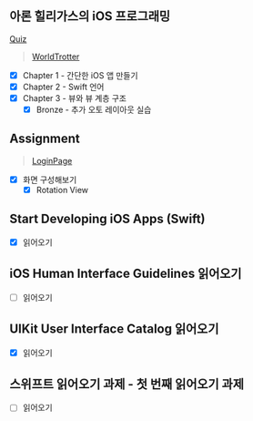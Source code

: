 ## 아론 힐리가스의 iOS 프로그래밍
>
[Quiz](https://github.com/YoonJuHo/boostcamp_iOS_bran/tree/master/week1/WorldTrotter)

> [WorldTrotter](https://github.com/YoonJuHo/boostcamp_iOS_bran/tree/master/week1/WorldTrotter)

- [x] Chapter 1 - 간단한 iOS 앱 만들기
- [x] Chapter 2 - Swift 언어
- [x] Chapter 3 - 뷰와 뷰 계층 구조
  - [x] Bronze - 추가 오토 레이아웃 실습

## Assignment
> [LoginPage](https://github.com/YoonJuHo/boostcamp_iOS_bran/tree/master/week1/LoginPage)

- [x] 화면 구성해보기
	 - [x] Rotation View

## Start Developing iOS Apps (Swift)
- [x] 읽어오기

## iOS Human Interface Guidelines 읽어오기
- [ ] 읽어오기

## UIKit User Interface Catalog 읽어오기
- [x] 읽어오기

## 스위프트 읽어오기 과제 - 첫 번째 읽어오기 과제
- [ ] 읽어오기
